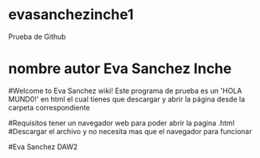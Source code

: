 # evasanchezinche1
Prueba de Github
# nombre autor Eva Sanchez Inche
#Welcome to Eva Sanchez wiki! Este programa de prueba es un 'HOLA MUND0!' en html el cual tienes que descargar y abrir la página desde la carpeta correspondiente


#Requisitos tener un navegador web para poder abrir la pagina .html
#Descargar el archivo y no necesita mas que el navegador para funcionar

#Eva Sanchez DAW2

